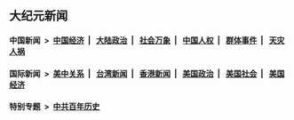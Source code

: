 ## 大纪元新闻

#### 中国新闻 &nbsp;>&nbsp; [中国经济](indexes/ncid283/README.md?08250045) &nbsp;| &nbsp; [大陆政治](indexes/ncid277/README.md?08250045) &nbsp;| &nbsp; [社会万象](indexes/ncid282/README.md?08250045) &nbsp;| &nbsp; [中国人权](indexes/ncid278/README.md?08250045) &nbsp;| &nbsp; [群体事件](indexes/ncid279/README.md?08250045) &nbsp;| &nbsp; [天灾人祸](indexes/ncid280/README.md?08250045)

#### 国际新闻 &nbsp;>&nbsp; [美中关系](indexes/nf1412576/README.md?08250045) &nbsp;| &nbsp; [台湾新闻](indexes/ncid1349361/README.md?08250045) &nbsp;| &nbsp; [香港新闻](indexes/ncid1349362/README.md?08250045) &nbsp;| &nbsp; [美国政治](indexes/ncid1078159/README.md?08250045) &nbsp;| &nbsp; [美国社会](indexes/ncid1078160/README.md?08250045) &nbsp;| &nbsp; [美国经济](indexes/ncid1078158/README.md?08250045)

#### 特别专题 &nbsp;>&nbsp; [中共百年历史](https://github.com/epoch-news/epoch-special/blob/master/README.md?08250045)  
